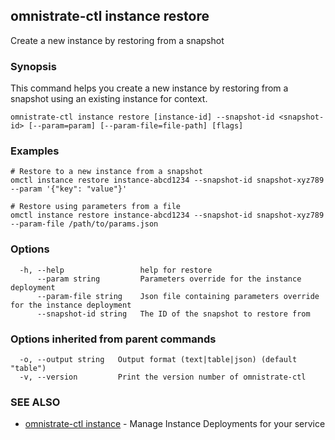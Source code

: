 ## omnistrate-ctl instance restore

Create a new instance by restoring from a snapshot

### Synopsis

This command helps you create a new instance by restoring from a snapshot using an existing instance for context.

```
omnistrate-ctl instance restore [instance-id] --snapshot-id <snapshot-id> [--param=param] [--param-file=file-path] [flags]
```

### Examples

```
# Restore to a new instance from a snapshot
omctl instance restore instance-abcd1234 --snapshot-id snapshot-xyz789 --param '{"key": "value"}'

# Restore using parameters from a file
omctl instance restore instance-abcd1234 --snapshot-id snapshot-xyz789 --param-file /path/to/params.json
```

### Options

```
  -h, --help                 help for restore
      --param string         Parameters override for the instance deployment
      --param-file string    Json file containing parameters override for the instance deployment
      --snapshot-id string   The ID of the snapshot to restore from
```

### Options inherited from parent commands

```
  -o, --output string   Output format (text|table|json) (default "table")
  -v, --version         Print the version number of omnistrate-ctl
```

### SEE ALSO

* [omnistrate-ctl instance](omnistrate-ctl_instance.md)	 - Manage Instance Deployments for your service

